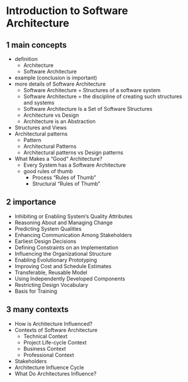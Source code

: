 # Introduction to Software Architecture

## 1 main concepts

- definition
  - Architecture
  - Software Architecture
- example (conclusion is important)
- more details of Software Architecture
  - Software Architecture = Structures of a software system
  - Software Architecture = the discipline of creating such structures and systems
  - Software Architecture Is a Set of Software Structures
  - Architecture vs Design
  - Architecture is an Abstraction
- Structures and Views
- Architectural patterns
  - Pattern
  - Architectural Patterns
  - Architectural patterns vs Design patterns
- What Makes a “Good” Architecture?
  - Every System has a Software Architecture
  - good rules of thumb
    - Process “Rules of Thumb”
    - Structural “Rules of Thumb”

## 2 importance

- Inhibiting or Enabling System’s Quality Attributes
- Reasoning About and Managing Change
- Predicting System Qualities
- Enhancing Communication Among Stakeholders
- Earliest Design Decisions
- Defining Constraints on an Implementation
- Influencing the Organizational Structure
- Enabling Evolutionary Prototyping
- Improving Cost and Schedule Estimates
- Transferable, Reusable Model
- Using Independently Developed Components
- Restricting Design Vocabulary
- Basis for Training

## 3 many contexts

- How is Architecture Influenced?
- Contexts of Software Architecture
  - Technical Context
  - Project Life-cycle Context
  - Business Context
  - Professional Context
- Stakeholders
- Architecture Influence Cycle
- What Do Architectures Influence?

